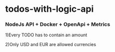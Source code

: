 ﻿# todos-with-logic-api
### NodeJs API + Docker + OpenApi + Metrics

1)Every TODO has to contain an amount

2)Only USD and EUR are allowed currencies


